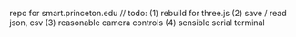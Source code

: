 repo for smart.princeton.edu
// todo:
(1) rebuild for three.js
(2) save / read json, csv
(3) reasonable camera controls
(4) sensible serial terminal
